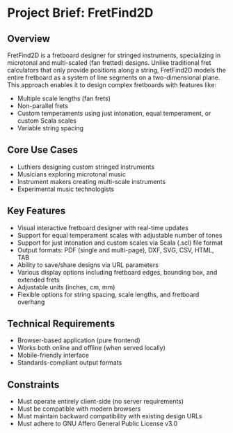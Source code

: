 # Project Brief: FretFind2D

## Overview
FretFind2D is a fretboard designer for stringed instruments, specializing in microtonal and multi-scaled (fan fretted) designs. Unlike traditional fret calculators that only provide positions along a string, FretFind2D models the entire fretboard as a system of line segments on a two-dimensional plane. This approach enables it to design complex fretboards with features like:

- Multiple scale lengths (fan frets)
- Non-parallel frets
- Custom temperaments using just intonation, equal temperament, or custom Scala scales
- Variable string spacing

## Core Use Cases
- Luthiers designing custom stringed instruments
- Musicians exploring microtonal music
- Instrument makers creating multi-scale instruments
- Experimental music technologists

## Key Features
- Visual interactive fretboard designer with real-time updates
- Support for equal temperament scales with adjustable number of tones
- Support for just intonation and custom scales via Scala (.scl) file format
- Output formats: PDF (single and multi-page), DXF, SVG, CSV, HTML, TAB
- Ability to save/share designs via URL parameters
- Various display options including fretboard edges, bounding box, and extended frets
- Adjustable units (inches, cm, mm)
- Flexible options for string spacing, scale lengths, and fretboard overhang

## Technical Requirements
- Browser-based application (pure frontend)
- Works both online and offline (when served locally)
- Mobile-friendly interface
- Standards-compliant output formats

## Constraints
- Must operate entirely client-side (no server requirements)
- Must be compatible with modern browsers
- Must maintain backward compatibility with existing design URLs
- Must adhere to GNU Affero General Public License v3.0
